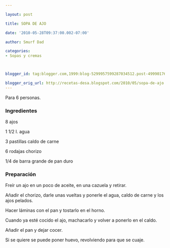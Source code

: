 ```yaml
---

layout: post

title: SOPA DE AJO

date: '2010-05-28T09:37:00.002-07:00'

author: Smurf Dad

categories:
- Sopas y cremas



blogger_id: tag:blogger.com,1999:blog-5299957599287034512.post-4999017616197231942

blogger_orig_url: http://recetas-desa.blogspot.com/2010/05/sopa-de-ajo.html
---
```


Para 6 personas.

<h3>Ingredientes</h3>

8 ajos

1 1/2 l. agua

3 pastillas caldo de carne

6 rodajas chorizo

1/4 de barra grande de pan duro

<h3>Preparación</h3>

Freír un ajo en un poco de aceite, en una cazuela y retirar.

Añadir el chorizo, darle unas vueltas y ponerle el agua, caldo de carne y los ajos pelados.

Hacer láminas con el pan y tostarlo en el horno.

Cuando ya esté cocido el ajo, machacarlo y volver a ponerlo en el caldo.

Añadir el pan y dejar cocer.

Si se quiere se puede poner huevo, revolviendo para que se cuaje.